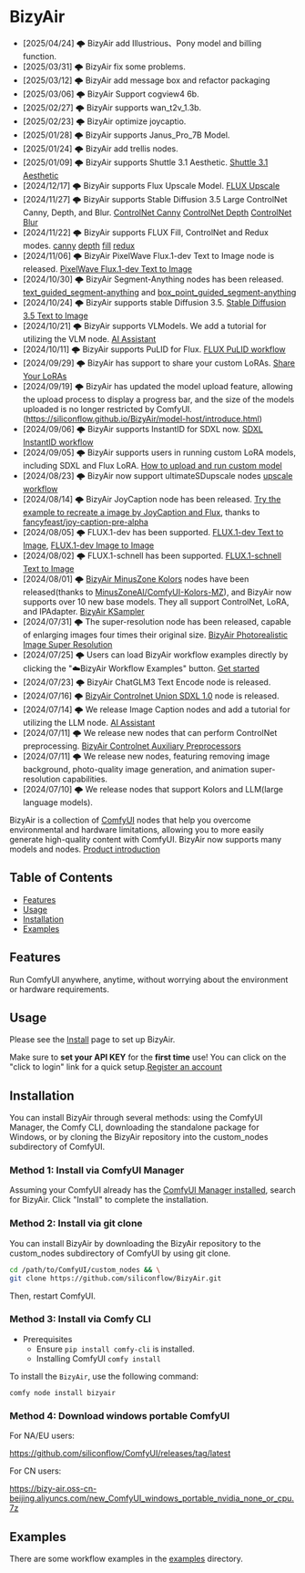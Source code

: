 # BizyAir
- [2025/04/24] 🌩️ BizyAir add Illustrious、Pony model and billing function.
- [2025/03/31] 🌩️ BizyAir fix some problems.
- [2025/03/12] 🌩️ BizyAir add message box and refactor packaging
- [2025/03/06] 🌩️ BizyAir Support cogview4 6b.
- [2025/02/27] 🌩️ BizyAir supports wan_t2v_1.3b.
- [2025/02/23] 🌩️ BizyAir optimize joycaptio.
- [2025/01/28] 🌩️ BizyAir supports Janus_Pro_7B Model.
- [2025/01/24] 🌩️ BizyAir add trellis nodes.
- [2025/01/09] 🌩️ BizyAir supports Shuttle 3.1 Aesthetic. [Shuttle 3.1 Aesthetic](./examples/bizyair-shuttleai_shuttle_3_1_aesthetic.json)
- [2024/12/17] 🌩️ BizyAir supports Flux Upscale Model. [FLUX Upscale](./examples/bizyair-flux1-upscale.json)
- [2024/11/27] 🌩️ BizyAir supports Stable Diffusion 3.5 Large ControlNet Canny, Depth, and Blur. [ControlNet Canny](./examples/bizyair_sd3_5_canny.json) [ControlNet Depth](./examples/bizyair_sd3_5_depth.json) [ControlNet Blur](./examples/bizyair_sd3_5_blur.json)
- [2024/11/22] 🌩️ BizyAir supports FLUX Fill, ControlNet and Redux modes. [canny](./examples/bizyair-flux1-tools-canny.json) [depth](./examples/bizyair-flux1-tools-depth.json) [fill](./examples/bizyair-flux-fill1-inpaint.json) [redux](./examples/bizyair-flux1-tools-redux.json)
- [2024/11/06] 🌩️ BizyAir PixelWave Flux.1-dev Text to Image node is released. [PixelWave Flux.1-dev Text to Image](./examples/bizyair_flux_pixelwave_txt2img.json)
- [2024/10/30] 🌩️ BizyAir Segment-Anything nodes has been released. [text_guided_segment-anything](./examples/bizyair_text_guided_segment-anything.json) and [box_point_guided_segment-anything](./examples/bizyair_box_point_guided_segment-anything.json)
- [2024/10/24] 🌩️ BizyAir supports stable Diffusion 3.5. [Stable Diffusion 3.5 Text to Image](./examples/bizyair_sd3_5_txt2img.json)
- [2024/10/21] 🌩️ BizyAir supports VLModels. We add a tutorial for utilizing the VLM node. [AI Assistant](https://siliconflow.github.io/BizyAir/ai-assistants/introduce.html)
- [2024/10/11] 🌩️ BizyAir supports PuLID for Flux. [FLUX PuLID workflow](./examples/bizyair_flux_pulid.json)
- [2024/09/29] 🌩️ BizyAir has support to share your custom LoRAs. [Share Your LoRAs](http://bizyair.siliconflow.cn/model-host/sharemodel.html)
- [2024/09/19] 🌩️ BizyAir has updated the model upload feature, allowing the upload process to display a progress bar, and the size of the models uploaded is no longer restricted by ComfyUI. (https://siliconflow.github.io/BizyAir/model-host/introduce.html)
- [2024/09/06] 🌩️ BizyAir supports InstantID for SDXL now. [SDXL InstantID workflow](./examples/bizyair_sdxl_InstantID_basic.json)
- [2024/09/05] 🌩️ BizyAir supports users in running custom LoRA models, including SDXL and Flux LoRA. [How to upload and run custom model](https://siliconflow.github.io/BizyAir/model-host/introduce.html)
- [2024/08/23] 🌩️ BizyAir now support ultimateSDupscale nodes [upscale workflow](./examples/bizyair_ultimate_sd_upscale.json)
- [2024/08/14] 🌩️ BizyAir JoyCaption node has been released. [Try the example to recreate a image by JoyCaption and Flux](./examples/bizyair_flux_joycaption_img2img_workflow.json), thanks to [fancyfeast/joy-caption-pre-alpha](https://huggingface.co/spaces/fancyfeast/joy-caption-pre-alpha)
- [2024/08/05] 🌩️ FLUX.1-dev has been supported. [FLUX.1-dev Text to Image](./examples/bizyair_flux_dev_workflow.json), [FLUX.1-dev Image to Image](./examples/bizyair_flux_img2img_workflow.json)
- [2024/08/02] 🌩️ FLUX.1-schnell has been supported. [FLUX.1-schnell Text to Image](./examples/bizyair_flux_schnell_workflow.json)
- [2024/08/01] 🌩️  [BizyAir MinusZone Kolors](https://siliconflow.github.io/BizyAir/kolors/introduce.html) nodes have been released(thanks to [MinusZoneAI/ComfyUI-Kolors-MZ](https://github.com/MinusZoneAI/ComfyUI-Kolors-MZ)), and BizyAir now supports over 10 new base models. They all support ControlNet, LoRA, and IPAdapter. [BizyAir KSampler](https://siliconflow.github.io/BizyAir/ksampler/introduce.html)
- [2024/07/31] 🌩️ The super-resolution node has been released, capable of enlarging images four times their original size. [BizyAir Photorealistic Image Super Resolution](https://siliconflow.github.io/BizyAir/others/index.html#bizyair-photorealistic-image-super-resolution)
- [2024/07/25] 🌩️ Users can load BizyAir workflow examples directly by clicking the "☁️BizyAir Workflow Examples" button. [Get started](https://docs.bizyair.cn/guides/quickstart.html)
- [2024/07/23] 🌩️ BizyAir ChatGLM3 Text Encode node is released.
- [2024/07/16] 🌩️ [BizyAir Controlnet Union SDXL 1.0](https://siliconflow.github.io/BizyAir/controlnet-union/introduce.html) node is released.
- [2024/07/14] 🌩️ We release Image Caption nodes and add a tutorial for utilizing the LLM node. [AI Assistant](https://siliconflow.github.io/BizyAir/ai-assistants/introduce.html)
- [2024/07/11] 🌩️ We release new nodes that can perform ControlNet preprocessing. [BizyAir Controlnet Auxiliary Preprocessors](https://siliconflow.github.io/BizyAir/controlnet-preprocessor/introduce.html)
- [2024/07/11] 🌩️ We release new nodes, featuring removing image background, photo-quality image generation, and animation super-resolution capabilities.
- [2024/07/10] 🌩️ We release nodes that support Kolors and LLM(large language models).

BizyAir is a collection of [ComfyUI](https://github.com/comfyanonymous/ComfyUI) nodes that help you overcome environmental and hardware limitations, allowing you to more easily generate high-quality content with ComfyUI.
BizyAir now supports many models and nodes.
[Product introduction](https://docs.bizyair.cn/index.html)



## Table of Contents

- [Features](#features)
- [Usage](#usage)
- [Installation](#installation)
- [Examples](#examples)


## Features

Run ComfyUI anywhere, anytime, without worrying about the environment or hardware requirements.

## Usage

Please see the [Install](https://docs.bizyair.cn/guides/install.html) page to set up BizyAir.

Make sure to **set your API KEY** for the **first time** use! You can click on the "click to login" link for a quick setup.[Register an account](https://docs.bizyair.cn/guides/signin.html)


## Installation

You can install BizyAir through several methods: using the ComfyUI Manager, the Comfy CLI, downloading the standalone package for Windows, or by cloning the BizyAir repository into the custom_nodes subdirectory of ComfyUI.

### Method 1: Install via ComfyUI Manager

Assuming your ComfyUI already has the [ComfyUI Manager installed](https://github.com/ltdrdata/ComfyUI-Manager?tab=readme-ov-file#installation), search for BizyAir. Click "Install" to complete the installation.


### Method 2: Install via git clone

You can install BizyAir by downloading the BizyAir repository to the custom_nodes subdirectory of ComfyUI by using git clone.

```bash
cd /path/to/ComfyUI/custom_nodes && \
git clone https://github.com/siliconflow/BizyAir.git
```

Then, restart ComfyUI.

### Method 3: Install via Comfy CLI

- Prerequisites
    - Ensure `pip install comfy-cli` is installed.
    - Installing ComfyUI `comfy install`

To install the `BizyAir`, use the following command:

```shell
comfy node install bizyair
```


### Method 4: Download windows portable ComfyUI

For NA/EU users:

https://github.com/siliconflow/ComfyUI/releases/tag/latest

For CN users:

https://bizy-air.oss-cn-beijing.aliyuncs.com/new_ComfyUI_windows_portable_nvidia_none_or_cpu.7z


## Examples

There are some workflow examples in the [examples](./examples) directory.
